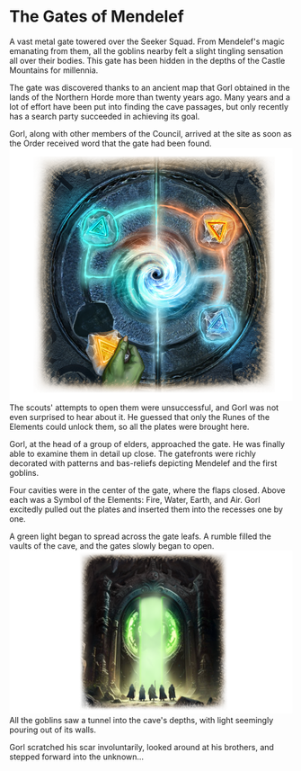 # The Gates of Mendelef

A vast metal gate towered over the Seeker Squad. From Mendelef's magic emanating from them, all the goblins nearby felt a slight tingling sensation all over their bodies. This gate has been hidden in the depths of the Castle Mountains for millennia.

The gate was discovered thanks to an ancient map that Gorl obtained in the lands of the Northern Horde more than twenty years ago. Many years and a lot of effort have been put into finding the cave passages, but only recently has a search party succeeded in achieving its goal.

Gorl, along with other members of the Council, arrived at the site as soon as the Order received word that the gate had been found. 
![](images/quest51.2x.png)
The scouts' attempts to open them were unsuccessful, and Gorl was not even surprised to hear about it. He guessed that only the Runes of the Elements could unlock them, so all the plates were brought here.

Gorl, at the head of a group of elders, approached the gate. He was finally able to examine them in detail up close. The gatefronts were richly decorated with patterns and bas-reliefs depicting Mendelef and the first goblins.

Four cavities were in the center of the gate, where the flaps closed. Above each was a Symbol of the Elements: Fire, Water, Earth, and Air. Gorl excitedly pulled out the plates and inserted them into the recesses one by one. 

A green light began to spread across the gate leafs. A rumble filled the vaults of the cave, and the gates slowly began to open.
![](images/quest52.2x.png)
All the goblins saw a tunnel into the cave's depths, with light seemingly pouring out of its walls.

Gorl scratched his scar involuntarily, looked around at his brothers, and stepped forward into the unknown...
